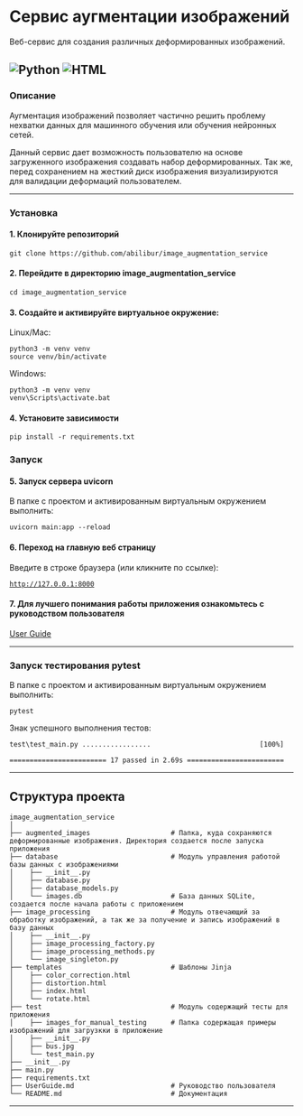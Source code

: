 # Сервис аугментации изображений

Веб-сервис для создания различных деформированных изображений.

![Python](https://img.shields.io/badge/-Python-3776AB?style=flat&logo=python&logoColor=white)
![HTML](https://img.shields.io/badge/-HTML-E34F26?style=flat&logo=html5&logoColor=white)
---

### Описание

Аугментация изображений позволяет частично решить проблему нехватки данных для машинного обучения или обучения нейронных
сетей.

Данный сервис дает возможность пользователю на основе загруженного изображения создавать набор деформированных.
Так же, перед сохранением на жесткий диск изображения визуализируются для валидации деформаций пользователем.

---

### Установка

#### 1. Клонируйте репозиторий

```
git clone https://github.com/abilibur/image_augmentation_service
```

#### 2. Перейдите в директорию image_augmentation_service

```
cd image_augmentation_service
```

#### 3. Создайте и активируйте виртуальное окружение:

Linux/Mac:

```
python3 -m venv venv
source venv/bin/activate 
```

Windows:

```
python3 -m venv venv
venv\Scripts\activate.bat
```

#### 4. Установите зависимости

```
pip install -r requirements.txt
```

### Запуск

#### 5. Запуск сервера uvicorn

В папке с проектом и активированным виртуальным окружением выполнить:

```
uvicorn main:app --reload
```

#### 6. Переход на главную веб страницу

Введите в строке браузера (или кликните по ссылке):

[`http://127.0.0.1:8000`](http://127.0.0.1:8000)

#### 7. Для лучшего понимания работы приложения ознакомьтесь с руководством пользователя

[User Guide](UserGuide.md)

---

### Запуск тестирования pytest

В папке с проектом и активированным виртуальным окружением выполнить:

```
pytest
```

Знак успешного выполнения тестов:

```
test\test_main.py .................                           [100%]

======================== 17 passed in 2.69s ========================
```

---

## Структура проекта

```
image_augmentation_service
│
├── augmented_images                    # Папка, куда сохраняются деформированные изображения. Директория создается после запуска приложения
├── database                            # Модуль управления работой базы данных c изображениями  
│    ├── __init__.py
│    ├── database.py                    
│    ├── database_models.py             
│    └── images.db                      # База данных SQLite, создается после начала работы с приложением
├── image_processing                    # Модуль отвечающий за обработку изображений, а так же за получение и запись изображений в базу данных      
│    ├── __init__.py
│    ├── image_processing_factory.py    
│    ├── image_processing_methods.py                
│    └── image_singleton.py
├── templates                           # Шаблоны Jinja
│    ├── color_correction.html
│    ├── distortion.html
│    ├── index.html              
│    └── rotate.html
├── test                                # Модуль содержащий тесты для приложения  
│    ├── images_for_manual_testing      # Папка содержащая примеры изображений для загрузкки в приложение
│    ├── __init__.py
│    ├── bus.jpg
│    └── test_main.py
├── __init__.py
├── main.py
├── requirements.txt
├── UserGuide.md                        # Руководство пользователя
└── README.md                           # Документация
```

---
